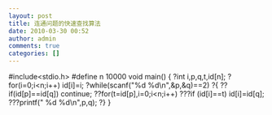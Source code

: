 ```yaml
---
layout: post
title: 连通问题的快速查找算法
date: 2010-03-30 00:52
author: admin
comments: true
categories: []
---
```

#include&lt;stdio.h&gt;
#define n 10000
void main()
{
?int i,p,q,t,id[n];
?for(i=0;i&lt;n;i++) id[i]=i;
?while(scanf("%d %d\n",&amp;p,&amp;q)==2)
?{
??if(id[p]==id[q]) continue;
??for(t=id[p],i=0;i&lt;n;i++)
???if (id[i]==t) id[i]=id[q];
???printf(" %d %d\n",p,q);
?}
}
